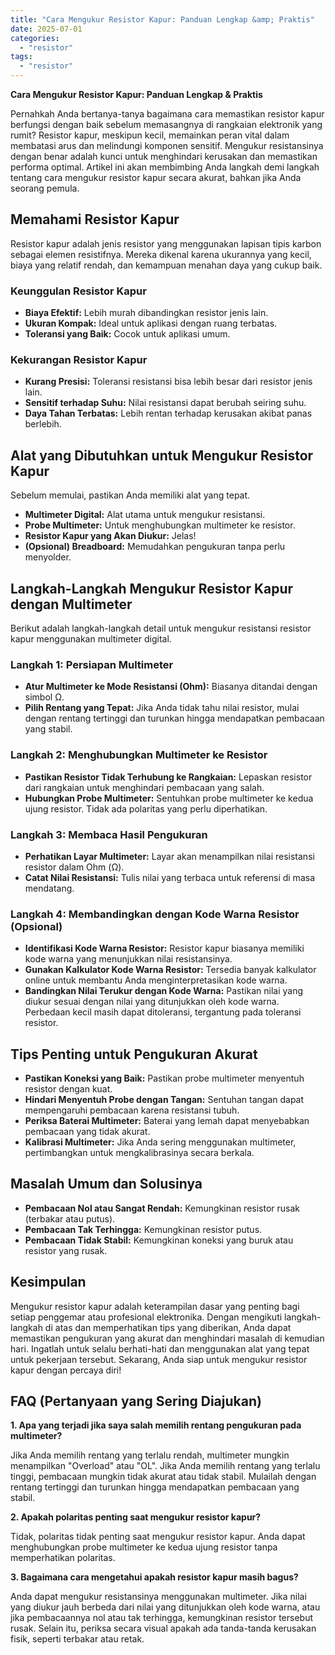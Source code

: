```yaml
---
title: "Cara Mengukur Resistor Kapur: Panduan Lengkap &amp; Praktis"
date: 2025-07-01
categories: 
  - "resistor"
tags: 
  - "resistor"
---
```


**Cara Mengukur Resistor Kapur: Panduan Lengkap & Praktis**

Pernahkah Anda bertanya-tanya bagaimana cara memastikan resistor kapur berfungsi dengan baik sebelum memasangnya di rangkaian elektronik yang rumit? Resistor kapur, meskipun kecil, memainkan peran vital dalam membatasi arus dan melindungi komponen sensitif. Mengukur resistansinya dengan benar adalah kunci untuk menghindari kerusakan dan memastikan performa optimal. Artikel ini akan membimbing Anda langkah demi langkah tentang cara mengukur resistor kapur secara akurat, bahkan jika Anda seorang pemula.

## Memahami Resistor Kapur

Resistor kapur adalah jenis resistor yang menggunakan lapisan tipis karbon sebagai elemen resistifnya. Mereka dikenal karena ukurannya yang kecil, biaya yang relatif rendah, dan kemampuan menahan daya yang cukup baik.

### Keunggulan Resistor Kapur

- **Biaya Efektif:** Lebih murah dibandingkan resistor jenis lain.
- **Ukuran Kompak:** Ideal untuk aplikasi dengan ruang terbatas.
- **Toleransi yang Baik:** Cocok untuk aplikasi umum.

### Kekurangan Resistor Kapur

- **Kurang Presisi:** Toleransi resistansi bisa lebih besar dari resistor jenis lain.
- **Sensitif terhadap Suhu:** Nilai resistansi dapat berubah seiring suhu.
- **Daya Tahan Terbatas:** Lebih rentan terhadap kerusakan akibat panas berlebih.

## Alat yang Dibutuhkan untuk Mengukur Resistor Kapur

Sebelum memulai, pastikan Anda memiliki alat yang tepat.

- **Multimeter Digital:** Alat utama untuk mengukur resistansi.
- **Probe Multimeter:** Untuk menghubungkan multimeter ke resistor.
- **Resistor Kapur yang Akan Diukur:** Jelas!
- **(Opsional) Breadboard:** Memudahkan pengukuran tanpa perlu menyolder.

## Langkah-Langkah Mengukur Resistor Kapur dengan Multimeter

Berikut adalah langkah-langkah detail untuk mengukur resistansi resistor kapur menggunakan multimeter digital.

### Langkah 1: Persiapan Multimeter

- **Atur Multimeter ke Mode Resistansi (Ohm):** Biasanya ditandai dengan simbol Ω.
- **Pilih Rentang yang Tepat:** Jika Anda tidak tahu nilai resistor, mulai dengan rentang tertinggi dan turunkan hingga mendapatkan pembacaan yang stabil.

### Langkah 2: Menghubungkan Multimeter ke Resistor

- **Pastikan Resistor Tidak Terhubung ke Rangkaian:** Lepaskan resistor dari rangkaian untuk menghindari pembacaan yang salah.
- **Hubungkan Probe Multimeter:** Sentuhkan probe multimeter ke kedua ujung resistor. Tidak ada polaritas yang perlu diperhatikan.

### Langkah 3: Membaca Hasil Pengukuran

- **Perhatikan Layar Multimeter:** Layar akan menampilkan nilai resistansi resistor dalam Ohm (Ω).
- **Catat Nilai Resistansi:** Tulis nilai yang terbaca untuk referensi di masa mendatang.

### Langkah 4: Membandingkan dengan Kode Warna Resistor (Opsional)

- **Identifikasi Kode Warna Resistor:** Resistor kapur biasanya memiliki kode warna yang menunjukkan nilai resistansinya.
- **Gunakan Kalkulator Kode Warna Resistor:** Tersedia banyak kalkulator online untuk membantu Anda menginterpretasikan kode warna.
- **Bandingkan Nilai Terukur dengan Kode Warna:** Pastikan nilai yang diukur sesuai dengan nilai yang ditunjukkan oleh kode warna. Perbedaan kecil masih dapat ditoleransi, tergantung pada toleransi resistor.

## Tips Penting untuk Pengukuran Akurat

- **Pastikan Koneksi yang Baik:** Pastikan probe multimeter menyentuh resistor dengan kuat.
- **Hindari Menyentuh Probe dengan Tangan:** Sentuhan tangan dapat mempengaruhi pembacaan karena resistansi tubuh.
- **Periksa Baterai Multimeter:** Baterai yang lemah dapat menyebabkan pembacaan yang tidak akurat.
- **Kalibrasi Multimeter:** Jika Anda sering menggunakan multimeter, pertimbangkan untuk mengkalibrasinya secara berkala.

## Masalah Umum dan Solusinya

- **Pembacaan Nol atau Sangat Rendah:** Kemungkinan resistor rusak (terbakar atau putus).
- **Pembacaan Tak Terhingga:** Kemungkinan resistor putus.
- **Pembacaan Tidak Stabil:** Kemungkinan koneksi yang buruk atau resistor yang rusak.

## Kesimpulan

Mengukur resistor kapur adalah keterampilan dasar yang penting bagi setiap penggemar atau profesional elektronika. Dengan mengikuti langkah-langkah di atas dan memperhatikan tips yang diberikan, Anda dapat memastikan pengukuran yang akurat dan menghindari masalah di kemudian hari. Ingatlah untuk selalu berhati-hati dan menggunakan alat yang tepat untuk pekerjaan tersebut. Sekarang, Anda siap untuk mengukur resistor kapur dengan percaya diri!

## FAQ (Pertanyaan yang Sering Diajukan)

**1\. Apa yang terjadi jika saya salah memilih rentang pengukuran pada multimeter?**

Jika Anda memilih rentang yang terlalu rendah, multimeter mungkin menampilkan "Overload" atau "OL". Jika Anda memilih rentang yang terlalu tinggi, pembacaan mungkin tidak akurat atau tidak stabil. Mulailah dengan rentang tertinggi dan turunkan hingga mendapatkan pembacaan yang stabil.

**2\. Apakah polaritas penting saat mengukur resistor kapur?**

Tidak, polaritas tidak penting saat mengukur resistor kapur. Anda dapat menghubungkan probe multimeter ke kedua ujung resistor tanpa memperhatikan polaritas.

**3\. Bagaimana cara mengetahui apakah resistor kapur masih bagus?**

Anda dapat mengukur resistansinya menggunakan multimeter. Jika nilai yang diukur jauh berbeda dari nilai yang ditunjukkan oleh kode warna, atau jika pembacaannya nol atau tak terhingga, kemungkinan resistor tersebut rusak. Selain itu, periksa secara visual apakah ada tanda-tanda kerusakan fisik, seperti terbakar atau retak.
